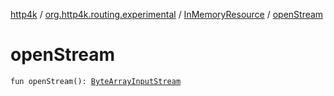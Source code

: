 [http4k](../../index.md) / [org.http4k.routing.experimental](../index.md) / [InMemoryResource](index.md) / [openStream](./open-stream.md)

# openStream

`fun openStream(): `[`ByteArrayInputStream`](https://docs.oracle.com/javase/9/docs/api/java/io/ByteArrayInputStream.html)